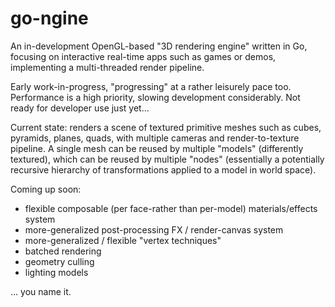 go-ngine
========

An in-development OpenGL-based "3D rendering engine" written in Go, focusing on interactive real-time apps such as games or demos, implementing a multi-threaded render pipeline.

Early work-in-progress, "progressing" at a rather leisurely pace too. Performance is a high priority, slowing development considerably. Not ready for developer use just yet...

Current state: renders a scene of textured primitive meshes such as cubes, pyramids, planes, quads, with multiple cameras and render-to-texture pipeline. A single mesh can be reused by multiple "models" (differently textured), which can be reused by multiple "nodes" (essentially a potentially recursive hierarchy of transformations applied to a model in world space).

Coming up soon:

- flexible composable (per face-rather than per-model) materials/effects system
- more-generalized post-processing FX / render-canvas system
- more-generalized / flexible "vertex techniques"
- batched rendering
- geometry culling
- lighting models

... you name it.
